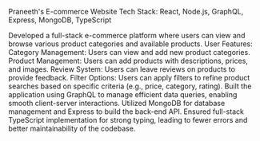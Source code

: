Praneeth's E-commerce Website
Tech Stack: React, Node.js, GraphQL, Express, MongoDB, TypeScript

Developed a full-stack e-commerce platform where users can view and browse various product categories and available products.
User Features:
Category Management: Users can view and add new product categories.
Product Management: Users can add products with descriptions, prices, and images.
Review System: Users can leave reviews on products to provide feedback.
Filter Options: Users can apply filters to refine product searches based on specific criteria (e.g., price, category, rating).
Built the application using GraphQL to manage efficient data queries, enabling smooth client-server interactions.
Utilized MongoDB for database management and Express to build the back-end API.
Ensured full-stack TypeScript implementation for strong typing, leading to fewer errors and better maintainability of the codebase.
